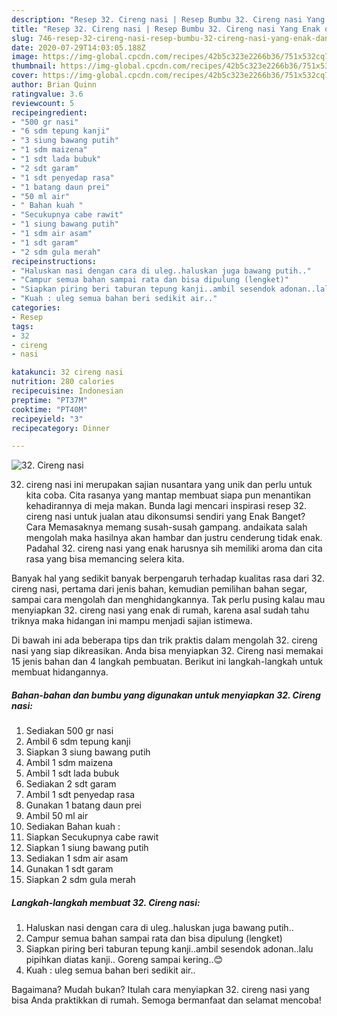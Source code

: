 ```yaml
---
description: "Resep 32. Cireng nasi | Resep Bumbu 32. Cireng nasi Yang Enak dan Simpel"
title: "Resep 32. Cireng nasi | Resep Bumbu 32. Cireng nasi Yang Enak dan Simpel"
slug: 746-resep-32-cireng-nasi-resep-bumbu-32-cireng-nasi-yang-enak-dan-simpel
date: 2020-07-29T14:03:05.188Z
image: https://img-global.cpcdn.com/recipes/42b5c323e2266b36/751x532cq70/32-cireng-nasi-foto-resep-utama.jpg
thumbnail: https://img-global.cpcdn.com/recipes/42b5c323e2266b36/751x532cq70/32-cireng-nasi-foto-resep-utama.jpg
cover: https://img-global.cpcdn.com/recipes/42b5c323e2266b36/751x532cq70/32-cireng-nasi-foto-resep-utama.jpg
author: Brian Quinn
ratingvalue: 3.6
reviewcount: 5
recipeingredient:
- "500 gr nasi"
- "6 sdm tepung kanji"
- "3 siung bawang putih"
- "1 sdm maizena"
- "1 sdt lada bubuk"
- "2 sdt garam"
- "1 sdt penyedap rasa"
- "1 batang daun prei"
- "50 ml air"
- " Bahan kuah "
- "Secukupnya cabe rawit"
- "1 siung bawang putih"
- "1 sdm air asam"
- "1 sdt garam"
- "2 sdm gula merah"
recipeinstructions:
- "Haluskan nasi dengan cara di uleg..haluskan juga bawang putih.."
- "Campur semua bahan sampai rata dan bisa dipulung (lengket)"
- "Siapkan piring beri taburan tepung kanji..ambil sesendok adonan..lalu pipihkan diatas kanji.. Goreng sampai kering..😊"
- "Kuah : uleg semua bahan beri sedikit air.."
categories:
- Resep
tags:
- 32
- cireng
- nasi

katakunci: 32 cireng nasi 
nutrition: 280 calories
recipecuisine: Indonesian
preptime: "PT37M"
cooktime: "PT40M"
recipeyield: "3"
recipecategory: Dinner

---
```



![32. Cireng nasi](https://img-global.cpcdn.com/recipes/42b5c323e2266b36/751x532cq70/32-cireng-nasi-foto-resep-utama.jpg)


32. cireng nasi ini merupakan sajian nusantara yang unik dan perlu untuk kita coba. Cita rasanya yang mantap membuat siapa pun menantikan kehadirannya di meja makan.
Bunda lagi mencari inspirasi resep 32. cireng nasi untuk jualan atau dikonsumsi sendiri yang Enak Banget? Cara Memasaknya memang susah-susah gampang. andaikata salah mengolah maka hasilnya akan hambar dan justru cenderung tidak enak. Padahal 32. cireng nasi yang enak harusnya sih memiliki aroma dan cita rasa yang bisa memancing selera kita.

Banyak hal yang sedikit banyak berpengaruh terhadap kualitas rasa dari 32. cireng nasi, pertama dari jenis bahan, kemudian pemilihan bahan segar, sampai cara mengolah dan menghidangkannya. Tak perlu pusing kalau mau menyiapkan 32. cireng nasi yang enak di rumah, karena asal sudah tahu triknya maka hidangan ini mampu menjadi sajian istimewa.




Di bawah ini ada beberapa tips dan trik praktis dalam mengolah 32. cireng nasi yang siap dikreasikan. Anda bisa menyiapkan 32. Cireng nasi memakai 15 jenis bahan dan 4 langkah pembuatan. Berikut ini langkah-langkah untuk membuat hidangannya.

<!--inarticleads1-->

##### Bahan-bahan dan bumbu yang digunakan untuk menyiapkan 32. Cireng nasi:

1. Sediakan 500 gr nasi
1. Ambil 6 sdm tepung kanji
1. Siapkan 3 siung bawang putih
1. Ambil 1 sdm maizena
1. Ambil 1 sdt lada bubuk
1. Sediakan 2 sdt garam
1. Ambil 1 sdt penyedap rasa
1. Gunakan 1 batang daun prei
1. Ambil 50 ml air
1. Sediakan  Bahan kuah :
1. Siapkan Secukupnya cabe rawit
1. Siapkan 1 siung bawang putih
1. Sediakan 1 sdm air asam
1. Gunakan 1 sdt garam
1. Siapkan 2 sdm gula merah




<!--inarticleads2-->

##### Langkah-langkah membuat 32. Cireng nasi:

1. Haluskan nasi dengan cara di uleg..haluskan juga bawang putih..
1. Campur semua bahan sampai rata dan bisa dipulung (lengket)
1. Siapkan piring beri taburan tepung kanji..ambil sesendok adonan..lalu pipihkan diatas kanji.. Goreng sampai kering..😊
1. Kuah : uleg semua bahan beri sedikit air..




Bagaimana? Mudah bukan? Itulah cara menyiapkan 32. cireng nasi yang bisa Anda praktikkan di rumah. Semoga bermanfaat dan selamat mencoba!
